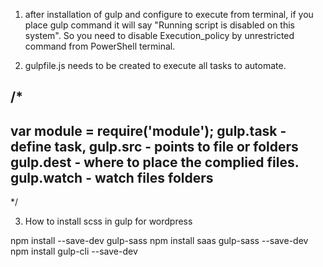 1. after installation of gulp and configure to execute from terminal, if you place gulp command it will say
"Running script is disabled on this system". So you need to disable Execution_policy by unrestricted command from
PowerShell terminal.

2. gulpfile.js needs to be created to execute all tasks to automate.

/*
-----------------------------------
var module = require('module');
gulp.task - define task,
gulp.src - points to file or folders
gulp.dest - where to place the complied files.
gulp.watch - watch files folders
---------------------------------
*/

3. How to install scss in gulp for wordpress

npm install --save-dev gulp-sass
npm install saas gulp-sass --save-dev
npm install gulp-cli --save-dev



